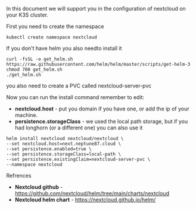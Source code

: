 In this document we will support you in the configuration of nextcloud on your K3S cluster.

First you need to create the namespace
```
kubectl create namespace nextcloud
```

If you don't have helm you also needto install it
```
curl -fsSL -o get_helm.sh https://raw.githubusercontent.com/helm/helm/master/scripts/get-helm-3
chmod 700 get_helm.sh
./get_helm.sh
```

you also need to create a PVC called nextcloud-server-pvc


Now you can run the install command remember to edit:
* **nextcloud.host** - put you domain if you have one, or add the ip of your machine.
* **persistence.storageClass** - we used the local path storage, but if you had longhorn (or a different one) you can also use it

```
helm install nextcloud nextcloud/nextcloud \
--set nextcloud.host=next.neptune87.cloud \
--set persistence.enabled=true \
--set persistence.storageClass=local-path \
--set persistence.existingClaim=nextcloud-server-pvc \
--namespace nextcloud
```



Refrences
* **Nextcloud github** - https://github.com/nextcloud/helm/tree/main/charts/nextcloud
* **Nextcloud helm chart** - https://nextcloud.github.io/helm/
